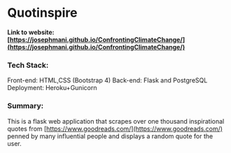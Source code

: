 # Quotinspire

**Link to website: [https://josephmani.github.io/ConfrontingClimateChange/](https://josephmani.github.io/ConfrontingClimateChange/)**

### Tech Stack:
Front-end: HTML,CSS (Bootstrap 4)
Back-end: Flask and PostgreSQL
Deployment: Heroku+Gunicorn

### Summary:
This is a flask web application that scrapes over one thousand inspirational quotes from [https://www.goodreads.com/](https://www.goodreads.com/) penned by many influential people and displays a random quote for the user. 


